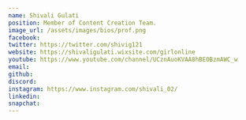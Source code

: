 ```yaml
---
name: Shivali Gulati
position: Member of Content Creation Team.
image_url: /assets/images/bios/prof.png
facebook: 
twitter: https://twitter.com/shivig121
website: https://shivaligulati.wixsite.com/girlonline
youtube: https://www.youtube.com/channel/UCznAuoKVAA8hBE0BzmAWC_w
email: 
github: 
discord: 
instagram: https://www.instagram.com/shivali_02/
linkedin: 
snapchat: 
---
```

